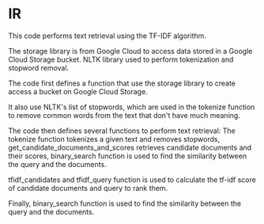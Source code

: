 # IR

This code performs text retrieval using the TF-IDF algorithm. 

The storage library is from Google Cloud to access data stored in a Google Cloud Storage bucket. 
NLTK library used to perform tokenization and stopword removal.

The code first defines a function that use the storage library to create access a bucket on Google Cloud Storage. 

It also use NLTK's list of stopwords, which are used in the tokenize function to remove common words from the text that don't have much meaning.

The code then defines several functions to perform text retrieval: 
The tokenize function tokenizes a given text and removes stopwords, get_candidate_documents_and_scores retrieves candidate documents and their scores, 
binary_search function is used to find the similarity between the query and the documents.

tfidf_candidates and tfidf_query function is used to calculate the tf-idf score of candidate documents and query to rank them.

Finally, binary_search function is used to find the similarity between the query and the documents.
